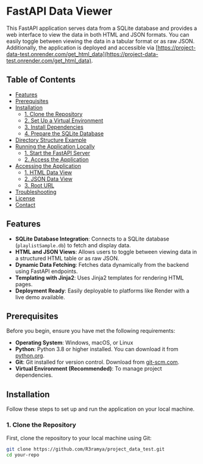 # FastAPI Data Viewer

This FastAPI application serves data from a SQLite database and provides a web interface to view the data in both HTML and JSON formats. You can easily toggle between viewing the data in a tabular format or as raw JSON. Additionally, the application is deployed and accessible via [https://project-data-test.onrender.com/get_html_data](https://project-data-test.onrender.com/get_html_data).

## Table of Contents

- [Features](#features)
- [Prerequisites](#prerequisites)
- [Installation](#installation)
  - [1. Clone the Repository](#1-clone-the-repository)
  - [2. Set Up a Virtual Environment](#2-set-up-a-virtual-environment)
  - [3. Install Dependencies](#3-install-dependencies)
  - [4. Prepare the SQLite Database](#4-prepare-the-sqlite-database)
- [Directory Structure Example](#directory-structure-example)
- [Running the Application Locally](#running-the-application-locally)
  - [1. Start the FastAPI Server](#1-start-the-fastapi-server)
  - [2. Access the Application](#2-access-the-application)
- [Accessing the Application](#accessing-the-application)
  - [1. HTML Data View](#1-html-data-view)
  - [2. JSON Data View](#2-json-data-view)
  - [3. Root URL](#3-root-url)
- [Troubleshooting](#troubleshooting)
- [License](#license)
- [Contact](#contact)

## Features

- **SQLite Database Integration**: Connects to a SQLite database (`playlistSample.db`) to fetch and display data.
- **HTML and JSON Views**: Allows users to toggle between viewing data in a structured HTML table or as raw JSON.
- **Dynamic Data Fetching**: Fetches data dynamically from the backend using FastAPI endpoints.
- **Templating with Jinja2**: Uses Jinja2 templates for rendering HTML pages.
- **Deployment Ready**: Easily deployable to platforms like Render with a live demo available.

## Prerequisites

Before you begin, ensure you have met the following requirements:

- **Operating System**: Windows, macOS, or Linux
- **Python**: Python 3.8 or higher installed. You can download it from [python.org](https://www.python.org/downloads/).
- **Git**: Git installed for version control. Download from [git-scm.com](https://git-scm.com/downloads).
- **Virtual Environment (Recommended)**: To manage project dependencies.

## Installation

Follow these steps to set up and run the application on your local machine.

### 1. Clone the Repository

First, clone the repository to your local machine using Git:

```bash
git clone https://github.com/R3ramya/project_data_test.git
cd your-repo
